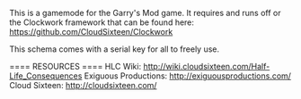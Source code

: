 This is a gamemode for the Garry's Mod game. It requires and runs off or the Clockwork framework that can be found here: https://github.com/CloudSixteen/Clockwork

This schema comes with a serial key for all to freely use.

==== RESOURCES ====
HLC Wiki: http://wiki.cloudsixteen.com/Half-Life_Consequences
Exiguous Productions: http://exiguousproductions.com/
Cloud Sixteen: http://cloudsixteen.com/